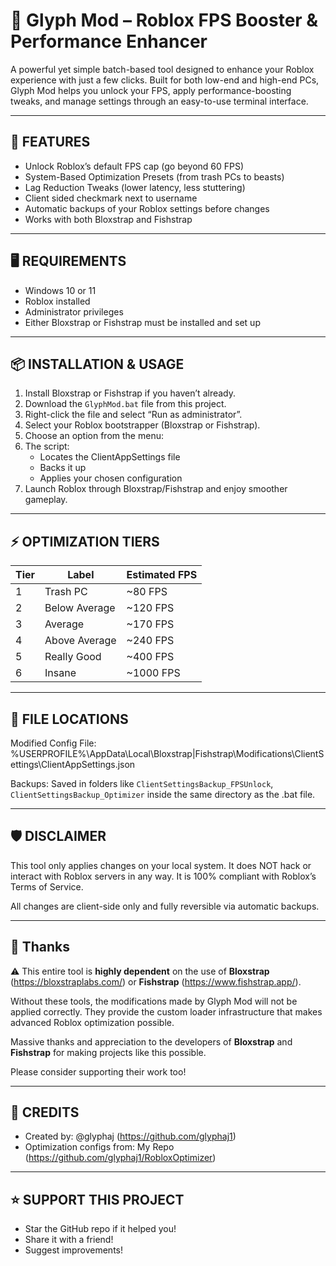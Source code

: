 # 🌟 Glyph Mod – Roblox FPS Booster & Performance Enhancer

A powerful yet simple batch-based tool designed to enhance your Roblox experience 
with just a few clicks. Built for both low-end and high-end PCs, Glyph Mod helps you 
unlock your FPS, apply performance-boosting tweaks, and manage settings through 
an easy-to-use terminal interface.

------------------------------
🚀 FEATURES
------------------------------
- Unlock Roblox’s default FPS cap (go beyond 60 FPS)
- System-Based Optimization Presets (from trash PCs to beasts)
- Lag Reduction Tweaks (lower latency, less stuttering)
- Client sided checkmark next to username
- Automatic backups of your Roblox settings before changes
- Works with both Bloxstrap and Fishstrap

------------------------------
🖥️ REQUIREMENTS
------------------------------
- Windows 10 or 11
- Roblox installed
- Administrator privileges
- Either Bloxstrap or Fishstrap must be installed and set up

------------------------------
📦 INSTALLATION & USAGE
------------------------------
1. Install Bloxstrap or Fishstrap if you haven’t already.
2. Download the `GlyphMod.bat` file from this project.
3. Right-click the file and select “Run as administrator”.
4. Select your Roblox bootstrapper (Bloxstrap or Fishstrap).
5. Choose an option from the menu:
6. The script:
   - Locates the ClientAppSettings file
   - Backs it up
   - Applies your chosen configuration
7. Launch Roblox through Bloxstrap/Fishstrap and enjoy smoother gameplay.

-------------------------------------------
⚡ OPTIMIZATION TIERS                    
-------------------------------------------
| Tier | Label           | Estimated FPS  |
|------|------------------|---------------|
| 1    | Trash PC         | ~80 FPS       |
| 2    | Below Average    | ~120 FPS      |
| 3    | Average          | ~170 FPS      |
| 4    | Above Average    | ~240 FPS      |
| 5    | Really Good      | ~400 FPS      |
| 6    | Insane           | ~1000 FPS     |

------------------------------
📂 FILE LOCATIONS
------------------------------
Modified Config File:
%USERPROFILE%\AppData\Local\Bloxstrap|Fishstrap\Modifications\ClientSettings\ClientAppSettings.json

Backups:
Saved in folders like `ClientSettingsBackup_FPSUnlock`, `ClientSettingsBackup_Optimizer`
inside the same directory as the .bat file.

------------------------------
🛡️ DISCLAIMER
------------------------------
This tool only applies changes on your local system. It does NOT hack or interact with 
Roblox servers in any way. It is 100% compliant with Roblox’s Terms of Service.

All changes are client-side only and fully reversible via automatic backups.

------------------------------
🙏 Thanks
------------------------------
⚠️ This entire tool is **highly dependent** on the use of **Bloxstrap** (https://bloxstraplabs.com/)
or **Fishstrap** (https://www.fishstrap.app/).

Without these tools, the modifications made by Glyph Mod will not be applied correctly. 
They provide the custom loader infrastructure that makes advanced Roblox optimization possible.

Massive thanks and appreciation to the developers of **Bloxstrap** and **Fishstrap** 
for making projects like this possible.

Please consider supporting their work too!

------------------------------
🙌 CREDITS
------------------------------
- Created by: @glyphaj (https://github.com/glyphaj1)
- Optimization configs from: My Repo (https://github.com/glyphaj1/RobloxOptimizer)

------------------------------
⭐ SUPPORT THIS PROJECT
------------------------------
- Star the GitHub repo if it helped you!
- Share it with a friend!
- Suggest improvements!
